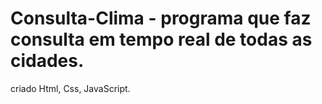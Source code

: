 # Consulta-Clima - programa que faz consulta em tempo real de todas as cidades.

criado Html, Css, JavaScript.
